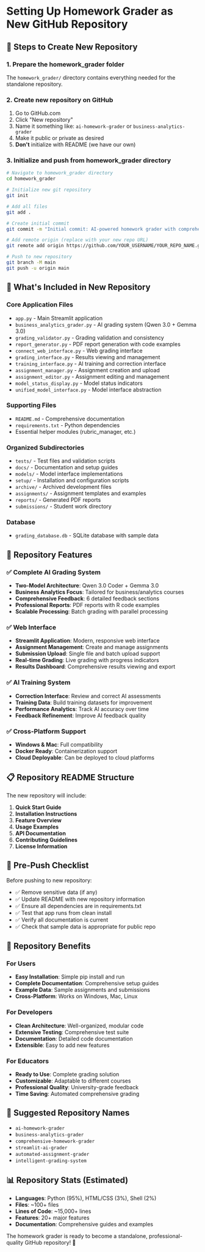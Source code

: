 # Setting Up Homework Grader as New GitHub Repository

## 🚀 Steps to Create New Repository

### 1. Prepare the homework_grader folder
The `homework_grader/` directory contains everything needed for the standalone repository.

### 2. Create new repository on GitHub
1. Go to GitHub.com
2. Click "New repository"
3. Name it something like: `ai-homework-grader` or `business-analytics-grader`
4. Make it public or private as desired
5. **Don't** initialize with README (we have our own)

### 3. Initialize and push from homework_grader directory

```bash
# Navigate to homework_grader directory
cd homework_grader

# Initialize new git repository
git init

# Add all files
git add .

# Create initial commit
git commit -m "Initial commit: AI-powered homework grader with comprehensive feedback"

# Add remote origin (replace with your new repo URL)
git remote add origin https://github.com/YOUR_USERNAME/YOUR_REPO_NAME.git

# Push to new repository
git branch -M main
git push -u origin main
```

## 📁 What's Included in New Repository

### Core Application Files
- `app.py` - Main Streamlit application
- `business_analytics_grader.py` - AI grading system (Qwen 3.0 + Gemma 3.0)
- `grading_validator.py` - Grading validation and consistency
- `report_generator.py` - PDF report generation with code examples
- `connect_web_interface.py` - Web grading interface
- `grading_interface.py` - Results viewing and management
- `training_interface.py` - AI training and correction interface
- `assignment_manager.py` - Assignment creation and upload
- `assignment_editor.py` - Assignment editing and management
- `model_status_display.py` - Model status indicators
- `unified_model_interface.py` - Model interface abstraction

### Supporting Files
- `README.md` - Comprehensive documentation
- `requirements.txt` - Python dependencies
- Essential helper modules (rubric_manager, etc.)

### Organized Subdirectories
- `tests/` - Test files and validation scripts
- `docs/` - Documentation and setup guides
- `models/` - Model interface implementations
- `setup/` - Installation and configuration scripts
- `archive/` - Archived development files
- `assignments/` - Assignment templates and examples
- `reports/` - Generated PDF reports
- `submissions/` - Student work directory

### Database
- `grading_database.db` - SQLite database with sample data

## 🎯 Repository Features

### ✅ Complete AI Grading System
- **Two-Model Architecture**: Qwen 3.0 Coder + Gemma 3.0
- **Business Analytics Focus**: Tailored for business/analytics courses
- **Comprehensive Feedback**: 6 detailed feedback sections
- **Professional Reports**: PDF reports with R code examples
- **Scalable Processing**: Batch grading with parallel processing

### ✅ Web Interface
- **Streamlit Application**: Modern, responsive web interface
- **Assignment Management**: Create and manage assignments
- **Submission Upload**: Single file and batch upload support
- **Real-time Grading**: Live grading with progress indicators
- **Results Dashboard**: Comprehensive results viewing and export

### ✅ AI Training System
- **Correction Interface**: Review and correct AI assessments
- **Training Data**: Build training datasets for improvement
- **Performance Analytics**: Track AI accuracy over time
- **Feedback Refinement**: Improve AI feedback quality

### ✅ Cross-Platform Support
- **Windows & Mac**: Full compatibility
- **Docker Ready**: Containerization support
- **Cloud Deployable**: Can be deployed to cloud platforms

## 📋 Repository README Structure

The new repository will include:

1. **Quick Start Guide**
2. **Installation Instructions**
3. **Feature Overview**
4. **Usage Examples**
5. **API Documentation**
6. **Contributing Guidelines**
7. **License Information**

## 🔧 Pre-Push Checklist

Before pushing to new repository:

- ✅ Remove sensitive data (if any)
- ✅ Update README with new repository information
- ✅ Ensure all dependencies are in requirements.txt
- ✅ Test that app runs from clean install
- ✅ Verify all documentation is current
- ✅ Check that sample data is appropriate for public repo

## 🎉 Repository Benefits

### For Users
- **Easy Installation**: Simple pip install and run
- **Complete Documentation**: Comprehensive setup guides
- **Example Data**: Sample assignments and submissions
- **Cross-Platform**: Works on Windows, Mac, Linux

### For Developers
- **Clean Architecture**: Well-organized, modular code
- **Extensive Testing**: Comprehensive test suite
- **Documentation**: Detailed code documentation
- **Extensible**: Easy to add new features

### For Educators
- **Ready to Use**: Complete grading solution
- **Customizable**: Adaptable to different courses
- **Professional Quality**: University-grade feedback
- **Time Saving**: Automated comprehensive grading

## 🚀 Suggested Repository Names

- `ai-homework-grader`
- `business-analytics-grader`
- `comprehensive-homework-grader`
- `streamlit-ai-grader`
- `automated-assignment-grader`
- `intelligent-grading-system`

## 📊 Repository Stats (Estimated)

- **Languages**: Python (95%), HTML/CSS (3%), Shell (2%)
- **Files**: ~100+ files
- **Lines of Code**: ~15,000+ lines
- **Features**: 20+ major features
- **Documentation**: Comprehensive guides and examples

The homework grader is ready to become a standalone, professional-quality GitHub repository! 🎉